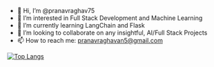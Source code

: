 - 👋 Hi, I’m @pranavraghav75
- 👀 I’m interested in Full Stack Development and Machine Learning
- 🌱 I’m currently learning LangChain and Flask
- 💞️ I’m looking to collaborate on any insightful, AI/Full Stack Projects
- 📫 How to reach me: pranavraghavan5@gmail.com

[![Top Langs](https://github-readme-stats.vercel.app/api/top-langs/?username=pranavraghav75)](https://github.com/pranavraghav75/github-readme-stats)

<!---
pranavraghav75/pranavraghav75 is a ✨ special ✨ repository because its `README.md` (this file) appears on your GitHub profile.
You can click the Preview link to take a look at your changes.
--->
